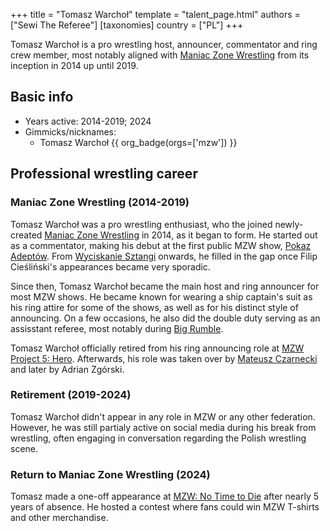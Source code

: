 +++
title = "Tomasz Warchoł"
template = "talent_page.html"
authors = ["Sewi The Referee"]
[taxonomies]
country = ["PL"]
+++

Tomasz Warchoł is a pro wrestling host, announcer, commentator and ring crew member, most notably aligned with [Maniac Zone Wrestling](@/o/mzw.md) from its inception in 2014 up until 2019.

## Basic info

* Years active: 2014-2019; 2024
* Gimmicks/nicknames:
  - Tomasz Warchoł {{ org_badge(orgs=['mzw']) }}

## Professional wrestling career

### Maniac Zone Wrestling (2014-2019)

Tomasz Warchoł was a pro wrestling enthusiast, who the joined newly-created [Maniac Zone Wrestling](@/o/mzw.md) in 2014, as it began to form. He started out as a commentator, making his debut at the first public MZW show, [Pokaz Adeptów](@/e/mzw/2014-05-10-mzw-pokaz-adeptow.md). From [Wyciskanie Sztangi](@/e/mzw/2015-03-15-mzw-wyciskanie-sztangi.md) onwards, he filled in the gap once Filip Cieśliński's appearances became very sporadic.

Since then, Tomasz Warchoł became the main host and ring announcer for most MZW shows. He became known for wearing a ship captain's suit as his ring attire for some of the shows, as well as for his distinct style of announcing. On a few occasions, he also did the double duty serving as an assisstant referee, most notably during [Big Rumble](@/e/mzw/2018-01-14-mzw-big-rumble.md).

Tomasz Warchoł officially retired from his ring announcing role at [MZW Project 5: Hero](@/e/mzw/2019-06-01-mzw-project-5-hero.md). Afterwards, his role was taken over by [Mateusz Czarnecki](@/w/mateusz-czarnecki.md) and later by Adrian Zgórski.

### Retirement (2019-2024)

Tomasz Warchoł didn't appear in any role in MZW or any other federation. However, he was still partialy active on social media during his break from wrestling, often engaging in conversation regarding the Polish wrestling scene.

### Return to Maniac Zone Wrestling (2024)

Tomasz made a one-off appearance at [MZW: No Time to Die](@/e/mzw/2024-10-12-mzw-no-time-to-die.md) after nearly 5 years of absence. He hosted a contest where fans could win MZW T-shirts and other merchandise.
